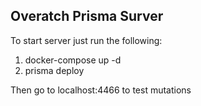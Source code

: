 ## Overatch Prisma Surver

To start server just run the following: 
1. docker-compose up -d
2. prisma deploy

Then go to localhost:4466 to test mutations
